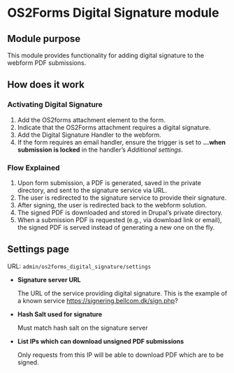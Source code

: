 # OS2Forms Digital Signature module

## Module purpose

This module provides functionality for adding digital signature to the webform PDF submissions.

## How does it work

### Activating Digital Signature

1. Add the OS2forms attachment element to the form.
2. Indicate that the OS2Forms attachment requires a digital signature.
3. Add the Digital Signature Handler to the webform.
4. If the form requires an email handler, ensure the trigger is set to **...when submission is locked** in the handler’s
*Additional settings*.

### Flow Explained

1. Upon form submission, a PDF is generated, saved in the private directory, and sent to the signature service via URL.
2. The user is redirected to the signature service to provide their signature.
3. After signing, the user is redirected back to the webform solution.
4. The signed PDF is downloaded and stored in Drupal’s private directory.
5. When a submission PDF is requested (e.g., via download link or email), the signed PDF is served instead of generating
a new one on the fly.

## Settings page

URL: `admin/os2forms_digital_signature/settings`

- **Signature server URL**

  The URL of the service providing digital signature. This is the example of a known service https://signering.bellcom.dk/sign.php?

- **Hash Salt used for signature**

  Must match hash salt on the signature server

- **List IPs which can download unsigned PDF submissions**

  Only requests from this IP will be able to download PDF which are to be signed.
